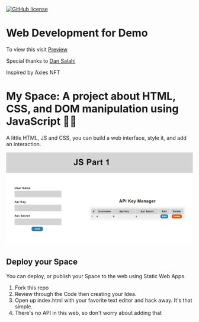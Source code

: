 [![GitHub license](https://img.shields.io/github/license/microsoft/Web-Dev-For-Beginners.svg)](https://github.com/microsoft/Web-Dev-For-Beginners/blob/master/LICENSE)


# Web Development for Demo 
To view this visit [Preview](https://jkourosh.github.io/axNFT/)

Special thanks to [Dan Salahi](https://github.com/dansalahi)

Inspired by Axies NFT

# My Space: A project about HTML, CSS, and DOM manipulation using JavaScript 🌵🌱

A little HTML, JS and CSS, you can build a web interface, style it, and add an interaction.

![my space](./assets/img/preview.png)

## Deploy your Space

You can deploy, or publish your Space to the web using Static Web Apps.

1. Fork this repo
2. Review  through the Code then creating your Idea.
3. Open up index.html with your favorite text editor and hack away. It's that simple.
4. There's no API in this web, so don't worry about adding that